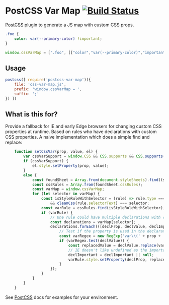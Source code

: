 # PostCSS Var Map [![Build Status][ci-img]][ci]

[PostCSS] plugin to generate a JS map with custom CSS props.

[PostCSS]: https://github.com/postcss/postcss
[ci-img]:  https://travis-ci.org/luwes/postcss-var-map.svg
[ci]:      https://travis-ci.org/luwes/postcss-var-map

```css
.foo {
    color: var(--primary-color) !important;
}
```

```js
window.cssVarMap = [".foo", [["color","var(--primary-color)","important"]]];
```

## Usage

```js
postcss([ require('postcss-var-map')({
    file: 'css-var-map.js',
    prefix: 'window.cssVarMap = ',
    suffix: ';'
}) ])
```

## What is this for?

Provide a fallback for IE and early Edge browsers for changing custom CSS properties at runtime. Based on rules who have declarations with custom CSS properties. A naive implementation which does a simple find and replace:

```js
    function setCssVar(prop, value, el) {
        var cssVarSupport = window.CSS && CSS.supports && CSS.supports('--a', 0);
        if (cssVarSupport) {
            el.style.setProperty(prop, value);
        }
        else {
            const foundSheet = Array.from(document.styleSheets).find((sheet) => /player\.css/.test(sheet.href));
            const cssRules = Array.from(foundSheet.cssRules);
            const varMap = window.cssVarMap;
            for (let selector in varMap) {
                const isStyleRuleWithSelector = (rule) => rule.type === 1
                    && cleanCss(rule.selectorText) === selector;
                const varRule = cssRules.find(isStyleRuleWithSelector);
                if (varRule) {
                    // One rule could have multiple declarations with custom css props.
                    const declarations = varMap[selector];
                    declarations.forEach(([declProp, declValue, declImportant]) => {
                        // Test if the property is used in the declaration value.
                        const varRegex = new RegExp('var\\(' + prop + '\\)');
                        if (varRegex.test(declValue)) {
                            const replacedValue = declValue.replace(varRegex, value);
                            // IE doesn't like undefined as the important argument
                            declImportant = declImportant || null;
                            varRule.style.setProperty(declProp, replacedValue, declImportant);
                        }
                    });
                }
            }
        }
    }
```

See [PostCSS] docs for examples for your environment.
